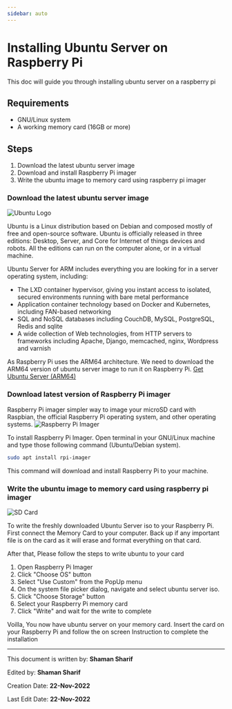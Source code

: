 ```yaml
---
sidebar: auto
---
```


# Installing Ubuntu Server on Raspberry Pi

This doc will guide you through installing ubuntu server on a raspberry pi

## Requirements
- GNU/Linux system
- A working memory card (16GB or more)

## Steps
1. Download the latest ubuntu server image
2. Download and install Raspberry Pi imager
3. Write the ubuntu image to memory card using raspberry pi imager
### Download the latest ubuntu server image

![Ubuntu Logo](https://external-content.duckduckgo.com/iu/?u=https%3A%2F%2Fcdn.neow.in%2Fnews%2Fimages%2Fuploaded%2F2022%2F03%2F1647455145_new-ubuntu-logo_story.jpg&f=1&nofb=1&ipt=6c049a0bbcc4738f1b01babd4701c62e32328e8b8783d92ebf935e11e6cde2a6&ipo=images)

Ubuntu is a Linux distribution based on Debian and composed mostly of free and open-source software. Ubuntu is officially released in three editions: Desktop, Server, and Core for Internet of things devices and robots. All the editions can run on the computer alone, or in a virtual machine.

Ubuntu Server for ARM includes everything you are looking for in a server operating system, including:
- The LXD container hypervisor, giving you instant access to isolated, secured environments running with bare metal performance
- Application container technology based on Docker and Kubernetes, including FAN-based networking
- SQL and NoSQL databases including CouchDB, MySQL, PostgreSQL, Redis and sqlite
- A wide collection of Web technologies, from HTTP servers to frameworks including Apache, Django, memcached, nginx, Wordpress and varnish

As Raspberry Pi uses the ARM64 architecture. We need to download the ARM64 version of ubuntu server image to run it on Raspberry Pi.
[Get Ubuntu Server (ARM64)](https://ubuntu.com/download/server/arm)

### Download latest version of Raspberry Pi imager

Raspberry Pi imager simpler way to image your microSD card with Raspbian, the official Raspberry Pi operating system, and other operating systems.
![Raspberry Pi Imager](https://www.raspberrypi.com/app/uploads/2020/03/RPI_intro-e1583228263677.png)

To install Raspberry Pi Imager. Open terminal in your GNU/Linux machine and type those following command (Ubuntu/Debian system).

```bash
sudo apt install rpi-imager
```
This command will download and install Raspberry Pi to your machine.


### Write the ubuntu image to memory card using raspberry pi imager
![SD Card](https://www.raspberrypi.com/app/uploads/2020/03/SD-READER-CU.jpg)

To write the freshly downloaded Ubuntu Server iso to your Raspberry Pi. First connect the Memory Card to your computer. Back up if any important file is on the card as it will erase and format everything on that card.

After that, Please follow the steps to write ubuntu to your card
1. Open Raspberry Pi Imager
2. Click "Choose OS" button
3. Select "Use Custom" from the PopUp menu
4. On the system file picker dialog, navigate and select ubuntu server iso.
5. Click "Choose Storage" button
6. Select your Raspberry Pi memory card
7. Click "Write" and wait for the write to complete

Voilla, You now have ubuntu server on your memory card. Insert the card on your Raspberry Pi and follow the on screen Instruction to complete the installation


---

This document is written by: **Shaman Sharif**

Edited by: **Shaman Sharif**

Creation Date: **22-Nov-2022**

Last Edit Date: **22-Nov-2022**
